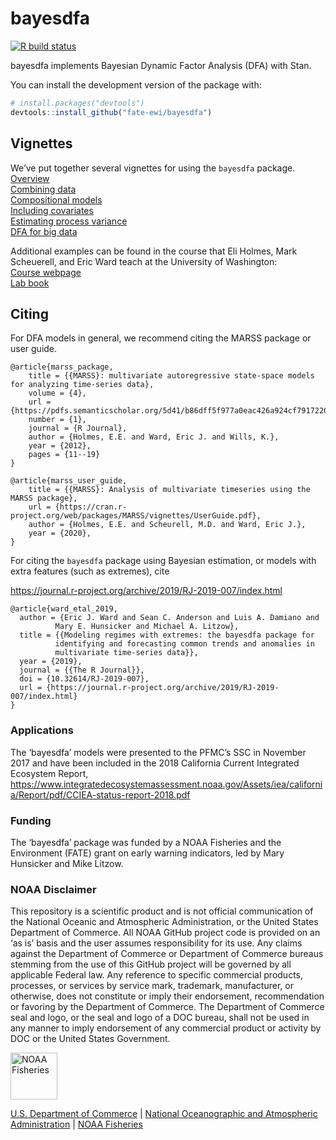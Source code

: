 <!-- README.md is generated from README.Rmd. Please edit that file -->

bayesdfa
========

[![R build
status](https://github.com/fate-ewi/bayesdfa/workflows/R-CMD-check/badge.svg)](https://github.com/fate-ewi/bayesdfa/actions)

bayesdfa implements Bayesian Dynamic Factor Analysis (DFA) with Stan.

You can install the development version of the package with:

``` r
# install.packages("devtools")
devtools::install_github("fate-ewi/bayesdfa")
```

Vignettes
---------

We’ve put together several vignettes for using the `bayesdfa` package.  
[Overview](https://fate-ewi.github.io/bayesdfa/articles/bayesdfa.html)  
[Combining
data](https://fate-ewi.github.io/bayesdfa/articles/combining_data.html)  
[Compositional
models](https://fate-ewi.github.io/bayesdfa/articles/compositional.html)  
[Including
covariates](https://fate-ewi.github.io/bayesdfa/articles/covariates.html)  
[Estimating process
variance](https://fate-ewi.github.io/bayesdfa/articles/estimate_process_sigma.html)  
[DFA for big
data](https://fate-ewi.github.io/bayesdfa/articles/optimizing.html)

Additional examples can be found in the course that Eli Holmes, Mark
Scheuerell, and Eric Ward teach at the University of Washington:  
[Course webpage](https://nwfsc-timeseries.github.io/atsa/)  
[Lab book](https://nwfsc-timeseries.github.io/atsa/)

Citing
------

For DFA models in general, we recommend citing the MARSS package or user
guide.

    @article{marss_package,
        title = {{MARSS}: multivariate autoregressive state-space models for analyzing time-series data},
        volume = {4},
        url = {https://pdfs.semanticscholar.org/5d41/b86dff5f977a0eac426a924cf7917220fc9a.pdf},
        number = {1},
        journal = {R Journal},
        author = {Holmes, E.E. and Ward, Eric J. and Wills, K.},
        year = {2012},
        pages = {11--19}
    }

    @article{marss_user_guide,
        title = {{MARSS}: Analysis of multivariate timeseries using the MARSS package},
        url = {https://cran.r-project.org/web/packages/MARSS/vignettes/UserGuide.pdf},
        author = {Holmes, E.E. and Scheurell, M.D. and Ward, Eric J.},
        year = {2020},
    }

For citing the `bayesdfa` package using Bayesian estimation, or models
with extra features (such as extremes), cite

<a href="https://journal.r-project.org/archive/2019/RJ-2019-007/index.html" class="uri">https://journal.r-project.org/archive/2019/RJ-2019-007/index.html</a>

    @article{ward_etal_2019,
      author = {Eric J. Ward and Sean C. Anderson and Luis A. Damiano and
              Mary E. Hunsicker and Michael A. Litzow},
      title = {{Modeling regimes with extremes: the bayesdfa package for
              identifying and forecasting common trends and anomalies in
              multivariate time-series data}},
      year = {2019},
      journal = {{The R Journal}},
      doi = {10.32614/RJ-2019-007},
      url = {https://journal.r-project.org/archive/2019/RJ-2019-007/index.html}
    }

### Applications

The ‘bayesdfa’ models were presented to the PFMC’s SSC in November 2017
and have been included in the 2018 California Current Integrated
Ecosystem Report,
<a href="https://www.integratedecosystemassessment.noaa.gov/Assets/iea/california/Report/pdf/CCIEA-status-report-2018.pdf" class="uri">https://www.integratedecosystemassessment.noaa.gov/Assets/iea/california/Report/pdf/CCIEA-status-report-2018.pdf</a>

### Funding

The ‘bayesdfa’ package was funded by a NOAA Fisheries and the
Environment (FATE) grant on early warning indicators, led by Mary
Hunsicker and Mike Litzow.

### NOAA Disclaimer

This repository is a scientific product and is not official
communication of the National Oceanic and Atmospheric Administration, or
the United States Department of Commerce. All NOAA GitHub project code
is provided on an ‘as is’ basis and the user assumes responsibility for
its use. Any claims against the Department of Commerce or Department of
Commerce bureaus stemming from the use of this GitHub project will be
governed by all applicable Federal law. Any reference to specific
commercial products, processes, or services by service mark, trademark,
manufacturer, or otherwise, does not constitute or imply their
endorsement, recommendation or favoring by the Department of Commerce.
The Department of Commerce seal and logo, or the seal and logo of a DOC
bureau, shall not be used in any manner to imply endorsement of any
commercial product or activity by DOC or the United States Government.

<img src="https://raw.githubusercontent.com/nmfs-general-modeling-tools/nmfspalette/main/man/figures/noaa-fisheries-rgb-2line-horizontal-small.png" height="75" alt="NOAA Fisheries">

[U.S. Department of Commerce](https://www.commerce.gov/) \| [National
Oceanographic and Atmospheric Administration](https://www.noaa.gov) \|
[NOAA Fisheries](https://www.fisheries.noaa.gov/)
